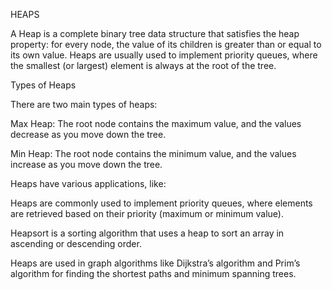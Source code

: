 HEAPS

A Heap is a complete binary tree data structure that satisfies the heap property: for every node, the value of its children is greater than or equal to its own value. 
Heaps are usually used to implement priority queues, where the smallest (or largest) element is always at the root of the tree.

Types of Heaps

There are two main types of heaps:

Max Heap: The root node contains the maximum value, and the values decrease as you move down the tree.

Min Heap: The root node contains the minimum value, and the values increase as you move down the tree.

Heaps have various applications, like:

Heaps are commonly used to implement priority queues, where elements are retrieved based on their priority (maximum or minimum value).

Heapsort is a sorting algorithm that uses a heap to sort an array in ascending or descending order.

Heaps are used in graph algorithms like Dijkstra’s algorithm and Prim’s algorithm for finding the shortest paths and minimum spanning trees.

